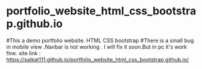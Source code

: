 # portfolio_website_html_css_bootstrap.github.io
#This a demo portfolio website.
HTML
CSS
bootstrap
#There is a small bug in mobile view .Navbar is not working . I will fix it soon.But in pc it's work fine.
site link : https://saikat111.github.io/portfolio_website_html_css_bootstrap.github.io/
